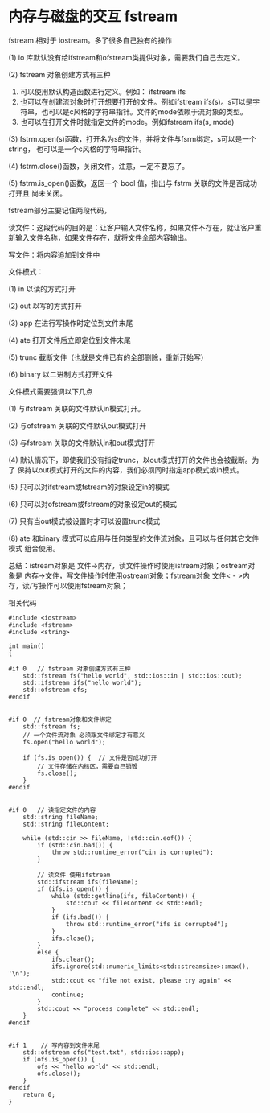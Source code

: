 # 内存与磁盘的交互 fstream

fstream 相对于 iostream。多了很多自己独有的操作&#x20;

(1) io 库默认没有给ifstream和ofstream类提供对象，需要我们自己去定义。&#x20;

(2) fstream 对象创建方式有三种&#x20;

1. 可以使用默认构造函数进行定义。例如： ifstream ifs
2. 也可以在创建流对象时打开想要打开的文件。例如ifstream ifs(s)。s可以是字符串，也可以是c风格的字符串指针。文件的mode依赖于流对象的类型。
3. 也可以在打开文件时就指定文件的mode。例如ifstream ifs(s, mode)&#x20;

(3) fstrm.open(s)函数，打开名为s的文件，并将文件与fsrm绑定，s可以是一个string， 也可以是一个c风格的字符串指针。&#x20;

(4) fstrm.close()函数，关闭文件。注意，一定不要忘了。&#x20;

(5) fstrm.is\_open()函数，返回一个 bool 值，指出与 fstrm 关联的文件是否成功打开且 尚未关闭。



fstream部分主要记住两段代码，

读文件：这段代码的目的是：让客户输入文件名称，如果文件不存在，就让客户重新输入文件名称，如果文件存在，就将文件全部内容输出。

写文件：将内容追加到文件中



文件模式：

(1) in 以读的方式打开&#x20;

(2) out 以写的方式打开&#x20;

(3) app 在进行写操作时定位到文件末尾&#x20;

(4) ate 打开文件后立即定位到文件末尾&#x20;

(5) trunc 截断文件（也就是文件已有的全部删除，重新开始写）&#x20;

(6) binary 以二进制方式打开文件



文件模式需要强调以下几点&#x20;

(1) 与ifstream 关联的文件默认in模式打开。&#x20;

(2) 与ofstream 关联的文件默认out模式打开&#x20;

(3) 与fstream 关联的文件默认in和out模式打开&#x20;

(4) 默认情况下，即使我们没有指定trunc，以out模式打开的文件也会被截断。为了 保持以out模式打开的文件的内容，我们必须同时指定app模式或in模式。&#x20;

(5) 只可以对ifstream或fstream的对象设定in的模式&#x20;

(6) 只可以对ofstream或fstream的对象设定out的模式&#x20;

(7) 只有当out模式被设置时才可以设置trunc模式&#x20;

(8) ate 和binary 模式可以应用与任何类型的文件流对象，且可以与任何其它文件模式 组合使用。&#x20;



总结：istream对象是 文件->内存，读文件操作时使用istream对象；ostream对象是 内存->文件，写文件操作时使用ostream对象；fstream对象 文件< - >内存，读/写操作可以使用fstream对象；





相关代码

```cilkcpp
#include <iostream>
#include <fstream>
#include <string>

int main()
{

#if 0   // fstream 对象创建方式有三种
    std::fstream fs("hello world", std::ios::in | std::ios::out);
    std::ifstream ifs("hello world");
    std::ofstream ofs;
#endif


#if 0  // fstream对象和文件绑定
    std::fstream fs;
    // 一个文件流对象 必须跟文件绑定才有意义
    fs.open("hello world");

    if (fs.is_open()) {  // 文件是否成功打开
        // 文件存储在内核区，需要自己销毁
        fs.close();
    }
#endif


#if 0   // 读指定文件的内容
    std::string fileName;
    std::string fileContent;

    while (std::cin >> fileName, !std::cin.eof()) {
        if (std::cin.bad()) {
            throw std::runtime_error("cin is corrupted");
        }

        // 读文件 使用ifstream
        std::ifstream ifs(fileName);
        if (ifs.is_open()) {
            while (std::getline(ifs, fileContent)) {
                std::cout << fileContent << std::endl;
            }
            if (ifs.bad()) {
                throw std::runtime_error("ifs is corrupted");
            }
            ifs.close();
        }
        else {
            ifs.clear();
            ifs.ignore(std::numeric_limits<std::streamsize>::max(), '\n');
            std::cout << "file not exist, please try again" << std::endl;
            continue;
        }
        std::cout << "process complete" << std::endl;
    }
#endif


#if 1    // 写内容到文件末尾
    std::ofstream ofs("test.txt", std::ios::app);
    if (ofs.is_open()) {
        ofs << "hello world" << std::endl;
        ofs.close();
    }
#endif
    return 0;
}
```

